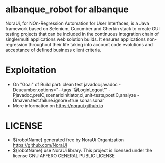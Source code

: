 # albanque_robot for albanque

NoraUi, for NOn-Regression Automation for User Interfaces, is a Java framework based on Selenium, Cucumber and Gherkin stack to create GUI testing projects that can be included in the continuous integration chain of single/multi applications web solution builds.
It ensures applications non-regression throughout their life taking into account code evolutions and acceptance of defined business client criteria.

# Exploitation

* On "Goal" of Build part:  clean test javadoc:javadoc -Dcucumber.options="--tags '@LoginLogout'" -Pjavadoc,preIC,scenarioInitiator,ci,unit-tests,postIC,analyze -Dmaven.test.failure.ignore=true sonar:sonar
* More information on https://noraui.github.io

# LICENSE

* ${robotName} generated free by NoraUi Organization https://github.com/NoraUi
* ${robotName} use NoraUi library. This project is licensed under the license GNU AFFERO GENERAL PUBLIC LICENSE

